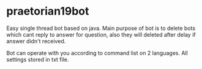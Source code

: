 # praetorian19bot

Easy single thread bot based on java. 
Main purpose of bot is to delete bots which cant reply to answer for question, also they will deleted after delay if answer didn't received.

Bot can operate with you according to command list on 2 languages. All settings stored in txt file.
